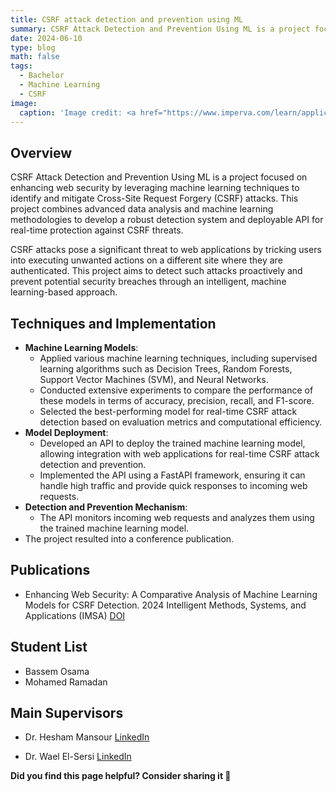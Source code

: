 ```yaml
---
title: CSRF attack detection and prevention using ML
summary: CSRF Attack Detection and Prevention Using ML is a project focused on enhancing web security by leveraging machine learning techniques to identify and mitigate Cross-Site Request Forgery (CSRF) attacks.
date: 2024-06-10
type: blog
math: false
tags:
  - Bachelor
  - Machine Learning
  - CSRF
image:
  caption: 'Image credit: <a href="https://www.imperva.com/learn/application-security/csrf-cross-site-request-forgery/" target="_blank">imperva</a>'
---
```


<!-- Project Description -->
## Overview
CSRF Attack Detection and Prevention Using ML is a project focused on enhancing web security by leveraging machine learning techniques to identify and mitigate Cross-Site Request Forgery (CSRF) attacks. This project combines advanced data analysis and machine learning methodologies to develop a robust detection system and deployable API for real-time protection against CSRF threats.

CSRF attacks pose a significant threat to web applications by tricking users into executing unwanted actions on a different site where they are authenticated. This project aims to detect such attacks proactively and prevent potential security breaches through an intelligent, machine learning-based approach.

## Techniques and Implementation
- **Machine Learning Models**:
  - Applied various machine learning techniques, including supervised learning algorithms such as Decision Trees, Random Forests, Support Vector Machines (SVM), and Neural Networks.
  - Conducted extensive experiments to compare the performance of these models in terms of accuracy, precision, recall, and F1-score.
  - Selected the best-performing model for real-time CSRF attack detection based on evaluation metrics and computational efficiency.
- **Model Deployment**:
  - Developed an API to deploy the trained machine learning model, allowing integration with web applications for real-time CSRF attack detection and prevention.
  - Implemented the API using a FastAPI framework, ensuring it can handle high traffic and provide quick responses to incoming web requests.
- **Detection and Prevention Mechanism**:
  - The API monitors incoming web requests and analyzes them using the trained machine learning model.
- The project resulted into a conference publication.
## Publications
- Enhancing Web Security: A Comparative Analysis of Machine Learning Models for CSRF Detection. 2024 Intelligent Methods, Systems, and Applications (IMSA)
 [DOI](https://doi.org/10.1109/IMSA61967.2024.10652629)

## Student List
- Bassem Osama
- Mohamed Ramadan

## Main Supervisors
- Dr. Hesham Mansour
[LinkedIn](https://www.linkedin.com/in/hesham-mansour-961041140/)


- Dr. Wael El-Sersi [LinkedIn](https://www.linkedin.com/in/welsersy/)


**Did you find this page helpful? Consider sharing it 🙌**

<!-- add images of :
1- Team
2- Presentation -->